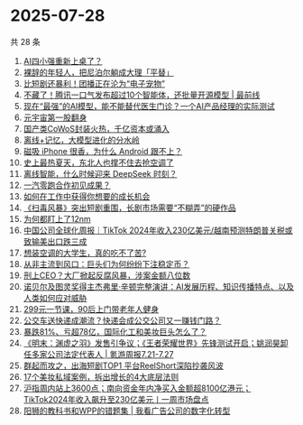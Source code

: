 # 2025-07-28

共 28 条

<!-- BEGIN 36KR -->
<!-- 最后更新时间 2025-07-28 00:10:46 +0800 -->
1. [AI四小强重新上桌了？](https://36kr.com/p/3395702384023943)
1. [裸辞的年轻人，把尼泊尔躺成大理「平替」](https://36kr.com/p/3394228787857541)
1. [比短剧还暴利！团播正在沦为“电子宠物”](https://36kr.com/p/3395935794366853)
1. [不藏了！腾讯一口气发布超过10个智能体，还批量开源模型 | 最前线](https://36kr.com/p/3396791370713222)
1. [现在“最强”的AI模型，能不能替代医生门诊？一个AI产品经理的实际测试](https://36kr.com/p/3395645073918342)
1. [元宇宙第一股翻身](https://36kr.com/p/3395644320942464)
1. [国产类CoWoS封装火热，千亿资本或涌入](https://36kr.com/p/3395644709341574)
1. [离线+记忆，大模型进化的分水岭](https://36kr.com/p/3396568985618566)
1. [磁吸 iPhone 很香，为什么 Android 跟不上？](https://36kr.com/p/3396675446081927)
1. [史上最热夏天，东北人也撑不住去抢空调了](https://36kr.com/p/3394238929783174)
1. [离线智能，什么时候迎来 DeepSeek 时刻？](https://36kr.com/p/3395417504467330)
1. [一汽零跑合作初见成果？](https://36kr.com/p/3396501499169157)
1. [如何在工作中获得你想要的成长机会](https://36kr.com/p/3368992300713732)
1. [《扫毒风暴》突出短剧重围，长剧市场需要“不糊弄”的硬作品](https://36kr.com/p/3395805356296326)
1. [为何都盯上了12nm](https://36kr.com/p/3396642154891649)
1. [中国公司全球化周报｜TikTok 2024年收入230亿美元/越南预测特朗普关税或致输美出口跌三成](https://36kr.com/p/3396607439047044)
1. [想装空调的大学生，真的吃不了苦?](https://36kr.com/p/3396557097027719)
1. [从非主流到风口：巨头们为何纷纷下注稳定币？](https://36kr.com/p/3396617649752197)
1. [刑上CEO？大厂掀起反腐风暴，涉案金额八位数](https://36kr.com/p/3395661264242818)
1. [诺贝尔及图灵奖得主杰弗里·辛顿完整演讲：AI发展历程、知识传播特点、以及人类如何应对威胁](https://36kr.com/p/3395560570493058)
1. [299元一节课，90后上门带老年人健身](https://36kr.com/p/3394240545687940)
1. [公交车送快递成潮流？快递会成公交公司又一赚钱门路？](https://36kr.com/p/3395488531208321)
1. [暴跌81%、亏超78亿，国际化工和美妆巨头怎么了？](https://36kr.com/p/3395736440080769)
1. [《明末：渊虚之羽》发售引争议；《王者荣耀世界》先锋测试开启；姚润昊卸任多家公司法定代表人 |  氪游周报7.21-7.27](https://36kr.com/p/3397016435607942)
1. [群起而攻之，出海短剧TOP1 平台ReelShort深陷抄袭风波](https://36kr.com/p/3397063436716165)
1. [17个美妆私域案例，拆出增长的4大底层法则](https://36kr.com/p/3396559236106372)
1. [沪指周内站上3600点；南向资金年内净买入金额超8100亿港元；TikTok2024年收入飙升至230亿美元丨一周市场盘点](https://36kr.com/p/3394256051440001)
1. [阳狮的教科书和WPP的错题集 | 我看广告公司的数字化转型](https://36kr.com/p/3396671611574406)
<!-- END 36KR -->
